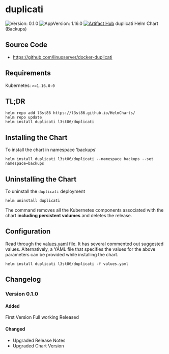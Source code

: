 # duplicati

![Version: 0.1.0](https://img.shields.io/badge/Version-0.1.0-informational?style=flat-square) ![AppVersion: 1.16.0](https://img.shields.io/badge/AppVersion-1.16.0-informational?style=flat-square)
[![Artifact Hub](https://img.shields.io/endpoint?url=https://artifacthub.io/badge/repository/helm-l3st86)](https://artifacthub.io/packages/search?repo=helm-l3st86)
duplicati Helm Chart (Backups)

## Source Code

* <https://github.com/linuxserver/docker-duplicati>

## Requirements

Kubernetes: `>=1.16.0-0`

## TL;DR

```console
helm repo add l3st86 https://l3st86.github.io/HelmCharts/
helm repo update
helm install duplicati l3st86/duplicati
```

## Installing the Chart

To install the chart in namespace 'backups'
```console
helm install duplicati l3st86/duplicati --namespace backups --set namespace=backups
```

## Uninstalling the Chart

To uninstall the `duplicati` deployment

```console
helm uninstall duplicati
```

The command removes all the Kubernetes components associated with the chart **including persistent volumes** and deletes the release.

## Configuration

Read through the [values.yaml](./values.yaml) file. It has several commented out suggested values.
Alternatively, a YAML file that specifies the values for the above parameters can be provided while installing the chart.

```console
helm install duplicati l3st86/duplicati -f values.yaml
```

## Changelog

### Version 0.1.0

#### Added

First Version Full working Released

#### Changed

* Upgraded Release Notes
* Upgraded Chart Version